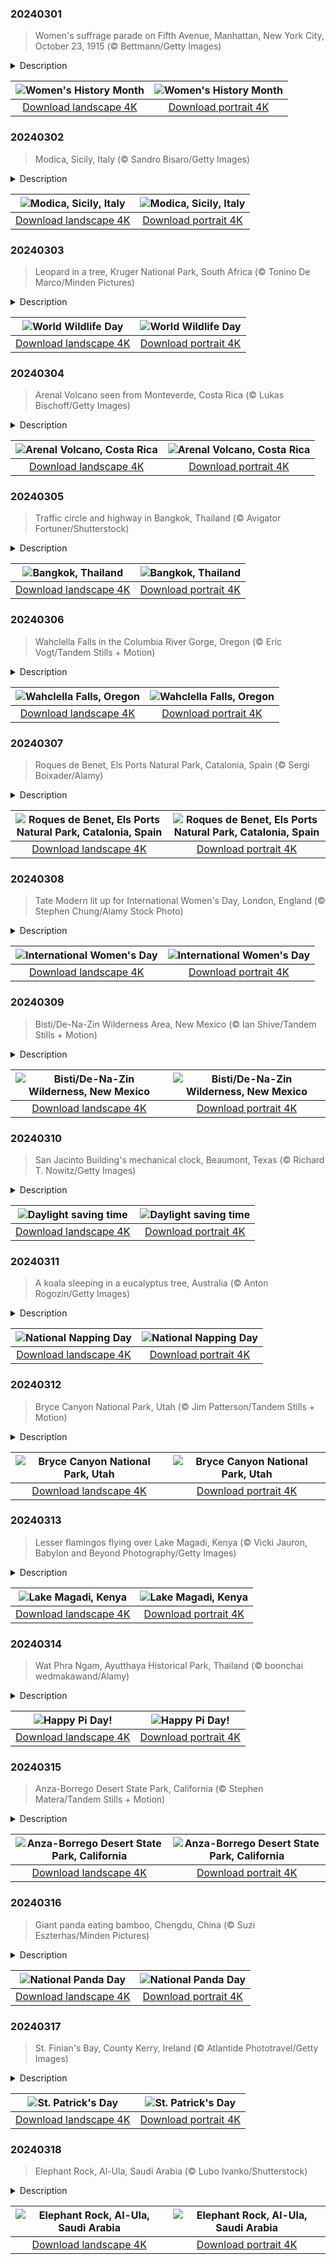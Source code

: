 

### 20240301

> Women's suffrage parade on Fifth Avenue, Manhattan, New York City, October 23, 1915 (© Bettmann/Getty Images)

<details>
<summary>Description</summary>

> Every March, we celebrate Women's History Month, a tribute to the generations of women who have shaped our past and are inspiring our present. Today, let's take a moment to highlight a crucial step that was taken for a more representative democracy—the women's suffrage movement. This image shows a sea of determined faces in a 1915 Manhattan suffrage parade. Pioneers like Susan B. Anthony and Lucy Stone spearheaded this effort, which culminated in the historic 19th Amendment in 1920, which granted women the right to vote. Over a hundred years later, women now hold 28% of seats in Congress, a dramatic leap forward from the past and a reminder of progress still to be made.
> 
> 
> 
> 

</details>

| ![Women's History Month](https://cn.bing.com/th?id=OHR.SuffrageParade_EN-US3648247280_UHD.jpg&pid=hp&w=400&h=224&rs=1&c=4) | ![Women's History Month](https://cn.bing.com/th?id=OHR.SuffrageParade_EN-US3648247280_1080x1920.jpg&pid=hp&w=155&h=315&rs=1&c=4) |
|:---------:|:---------:|
| [Download landscape 4K](https://cn.bing.com/th?id=OHR.SuffrageParade_EN-US3648247280_UHD.jpg) | [Download portrait 4K](https://cn.bing.com/th?id=OHR.SuffrageParade_EN-US3648247280_1080x1920.jpg) |

### 20240302

> Modica, Sicily, Italy (© Sandro Bisaro/Getty Images)

<details>
<summary>Description</summary>

> When Italy comes to mind, iconic cities like Milan, Rome, and Venice often steal the spotlight. However, on the island of Sicily lies a less famous gem—Modica. It's a city that rose from the rubble of an earthquake in 1693 to become an architectural wonderland of Baroque-style buildings. With fewer than 60,000 inhabitants, this UNESCO World Heritage Site boasts cobbled lanes, echoing with powerful footprints—from prehistoric tribes to the ancient Greeks and Romans to the medieval Arabs and Normans. Landmarks like the San Giorgio Cathedral and San Pietro Church awe visitors with their grandeur, and Modica's famous chocolate, crafted with Aztec-inspired techniques, tempts the palates of food enthusiasts. So, the next time Italy beckons, how about taking the road less traveled to Modica?
> 
> 
> 
> 

</details>

| ![Modica, Sicily, Italy](https://cn.bing.com/th?id=OHR.ModicaItaly_EN-US3843446204_UHD.jpg&pid=hp&w=400&h=224&rs=1&c=4) | ![Modica, Sicily, Italy](https://cn.bing.com/th?id=OHR.ModicaItaly_EN-US3843446204_1080x1920.jpg&pid=hp&w=155&h=315&rs=1&c=4) |
|:---------:|:---------:|
| [Download landscape 4K](https://cn.bing.com/th?id=OHR.ModicaItaly_EN-US3843446204_UHD.jpg) | [Download portrait 4K](https://cn.bing.com/th?id=OHR.ModicaItaly_EN-US3843446204_1080x1920.jpg) |

### 20240303

> Leopard in a tree, Kruger National Park, South Africa (© Tonino De Marco/Minden Pictures)

<details>
<summary>Description</summary>

> It's time to step into the wild! This year's World Wildlife Day focuses on how advances in digital technology can help to preserve wildlife, for example through research, communication, and DNA analysis. Digital platforms can also be a way to get younger people involved in protecting our planet's animals and plants.
> 
> Today's image shows a leopard perched in the branches of Kruger National Park, South Africa. Leopards are one of the five living species of the genus Panthera, which also includes lions, tigers, jaguars, and snow leopards. Leopards are known for their solitary lifestyle, especially males, who roam their territories almost entirely in seclusion. They are considered vulnerable due to habitat loss, and their numbers are in decline globally. Through conservation efforts and events like World Wildlife Day, hopefully we can turn these trends around.
> 
> 

</details>

| ![World Wildlife Day](https://cn.bing.com/th?id=OHR.KrugerLeopard_EN-US3980767237_UHD.jpg&pid=hp&w=400&h=224&rs=1&c=4) | ![World Wildlife Day](https://cn.bing.com/th?id=OHR.KrugerLeopard_EN-US3980767237_1080x1920.jpg&pid=hp&w=155&h=315&rs=1&c=4) |
|:---------:|:---------:|
| [Download landscape 4K](https://cn.bing.com/th?id=OHR.KrugerLeopard_EN-US3980767237_UHD.jpg) | [Download portrait 4K](https://cn.bing.com/th?id=OHR.KrugerLeopard_EN-US3980767237_1080x1920.jpg) |

### 20240304

> Arenal Volcano seen from Monteverde, Costa Rica (© Lukas Bischoff/Getty Images)

<details>
<summary>Description</summary>

> Greetings from tropical Costa Rica! The conical Arenal Volcano rises to an impressive height of 5,437 feet, standing tall above the surrounding rainforest and Lake Arenal, the largest lake in the country. The sleepy mountain roared to life in a massive 1968 eruption that buried about 6 square miles under rocks, lava, and ash and devastated three villages. The last significant volcanic activity there took place in 2010, and the once lava-lit peak is currently dormant. With over 500 species of birds, Arenal Volcano National Park is a must-visit location for birdwatchers. The park is also home to a diverse range of flora and fauna, including red brocket deer, pumas, white-faced monkeys, orchids, heliconias, and ferns. Arenal makes for an imposing and beautiful sight, towering over the tropical trees.
> 
> 
> 
> 

</details>

| ![Arenal Volcano, Costa Rica](https://cn.bing.com/th?id=OHR.ArenalCostaRica_EN-US4075825664_UHD.jpg&pid=hp&w=400&h=224&rs=1&c=4) | ![Arenal Volcano, Costa Rica](https://cn.bing.com/th?id=OHR.ArenalCostaRica_EN-US4075825664_1080x1920.jpg&pid=hp&w=155&h=315&rs=1&c=4) |
|:---------:|:---------:|
| [Download landscape 4K](https://cn.bing.com/th?id=OHR.ArenalCostaRica_EN-US4075825664_UHD.jpg) | [Download portrait 4K](https://cn.bing.com/th?id=OHR.ArenalCostaRica_EN-US4075825664_1080x1920.jpg) |

### 20240305

> Traffic circle and highway in Bangkok, Thailand (© Avigator Fortuner/Shutterstock)

<details>
<summary>Description</summary>

> In vibrant Thailand, the city of Bangkok pulses with life! Covering an area of more than 600 square miles, it is estimated that over 10 million people live there, roughly 15% of the country's population. The capital city is home to a bustling urban infrastructure, featuring a complex network of traffic circles and highways. In 1864, the completion of Charoen Krung Road marked a turn in the city's transit by serving as a pioneering construction project utilizing Western techniques. The introduction of a complex elevated expressway network in 1972 and the Don Mueang Tollway has made it easier to drive in and out of the city. Over the years, the road network has evolved to meet the demands of this sprawling urban expanse.
> 
> 
> 
> 

</details>

| ![Bangkok, Thailand](https://cn.bing.com/th?id=OHR.BangkokCircle_EN-US4243452532_UHD.jpg&pid=hp&w=400&h=224&rs=1&c=4) | ![Bangkok, Thailand](https://cn.bing.com/th?id=OHR.BangkokCircle_EN-US4243452532_1080x1920.jpg&pid=hp&w=155&h=315&rs=1&c=4) |
|:---------:|:---------:|
| [Download landscape 4K](https://cn.bing.com/th?id=OHR.BangkokCircle_EN-US4243452532_UHD.jpg) | [Download portrait 4K](https://cn.bing.com/th?id=OHR.BangkokCircle_EN-US4243452532_1080x1920.jpg) |

### 20240306

> Wahclella Falls in the Columbia River Gorge, Oregon (© Eric Vogt/Tandem Stills + Motion)

<details>
<summary>Description</summary>

> Nestled in the Columbia River Gorge in Oregon, there's something special awaiting hikers: the Wahclella Falls. Fed by Tanner Creek, a tributary of the Columbia River, these waterfalls were named after a Native American village by members of the Mazama Mountaineering Club. At the end of a trail, visitors can see the spectacular two-tiered cascade that crashes down 350 feet into a pool below, which is the perfect place to take a dip and cool off. While you're swimming, keep an eye out for the water ouzel—also known as the American dipper—a species of bird that lives here. They can be spotted flying along the stream and occasionally diving into the water.
> 
> 
> 
> 

</details>

| ![Wahclella Falls, Oregon](https://cn.bing.com/th?id=OHR.WahclellaFalls_EN-US4371863309_UHD.jpg&pid=hp&w=400&h=224&rs=1&c=4) | ![Wahclella Falls, Oregon](https://cn.bing.com/th?id=OHR.WahclellaFalls_EN-US4371863309_1080x1920.jpg&pid=hp&w=155&h=315&rs=1&c=4) |
|:---------:|:---------:|
| [Download landscape 4K](https://cn.bing.com/th?id=OHR.WahclellaFalls_EN-US4371863309_UHD.jpg) | [Download portrait 4K](https://cn.bing.com/th?id=OHR.WahclellaFalls_EN-US4371863309_1080x1920.jpg) |

### 20240307

> Roques de Benet, Els Ports Natural Park, Catalonia, Spain (© Sergi Boixader/Alamy)

<details>
<summary>Description</summary>

> Jutting into the sky above Els Ports Natural Park, the Roques de Benet are a cluster of rock formations in Catalonia, Spain, whose tallest peak stands about 3,330 feet above sea level. Overlooking the vast wetlands of the Ebro Delta, the peak offers views of streams and pine forests, with trails that lead into the mountains. The word 'Benet' comes from Arabic, hinting at the area's varied past, including both Arabic and Christian settlers. These days, the park is home to a variety of wildlife, from ibex and otters to vultures and eagles. Animals aren't the only inhabitants of the area. The villages nestled at the base of this massif still maintain their shared traditions, such as the age-old craft of using vegetable fibers to create baskets and kitchen utensils.
> 
> 
> 
> 

</details>

| ![Roques de Benet, Els Ports Natural Park, Catalonia, Spain](https://cn.bing.com/th?id=OHR.TarragonaSpain_EN-US4664908149_UHD.jpg&pid=hp&w=400&h=224&rs=1&c=4) | ![Roques de Benet, Els Ports Natural Park, Catalonia, Spain](https://cn.bing.com/th?id=OHR.TarragonaSpain_EN-US4664908149_1080x1920.jpg&pid=hp&w=155&h=315&rs=1&c=4) |
|:---------:|:---------:|
| [Download landscape 4K](https://cn.bing.com/th?id=OHR.TarragonaSpain_EN-US4664908149_UHD.jpg) | [Download portrait 4K](https://cn.bing.com/th?id=OHR.TarragonaSpain_EN-US4664908149_1080x1920.jpg) |

### 20240308

> Tate Modern lit up for International Women's Day, London, England (© Stephen Chung/Alamy Stock Photo)

<details>
<summary>Description</summary>

> Happy International Women's Day! We celebrate IWD with London's famous Tate Modern art gallery, lit up in purple. Why purple? The color associated with IWD symbolizes dignity, justice, and loyalty to the cause. This event celebrates women's achievements in politics, culture, and society. Every year on March 8, educational and cultural activities, demonstrations, campaigns, and discussions highlight the importance of gender equality and women's rights.
> 
> The first Women's Day was initiated by Theresa Malkiel, a labor activist, and took place in New York City on February 28, 1909, organized by the Socialist Party of America. The first international day was celebrated in 1911, although the date was not fixed as March 8 until 1917. It would be another 60 years before it was officially recognized by the UN, in 1977.
> 
> 

</details>

| ![International Women's Day](https://cn.bing.com/th?id=OHR.TateLightUp_EN-US0656439011_UHD.jpg&pid=hp&w=400&h=224&rs=1&c=4) | ![International Women's Day](https://cn.bing.com/th?id=OHR.TateLightUp_EN-US0656439011_1080x1920.jpg&pid=hp&w=155&h=315&rs=1&c=4) |
|:---------:|:---------:|
| [Download landscape 4K](https://cn.bing.com/th?id=OHR.TateLightUp_EN-US0656439011_UHD.jpg) | [Download portrait 4K](https://cn.bing.com/th?id=OHR.TateLightUp_EN-US0656439011_1080x1920.jpg) |

### 20240309

> Bisti/De-Na-Zin Wilderness Area, New Mexico (© Ian Shive/Tandem Stills + Motion)

<details>
<summary>Description</summary>

> Time is the great transformer, changing the world and all of us. For instance, this New Mexico badland—the Bisti/De-Na-Zin Wilderness—was once a lush, tropical forest. Nearly 70 million years ago, instead of twisted terrains and towering spires, this place was home to an array of Late Cretaceous dinosaurs, including armored Ankylosaurs, duck-billed Hadrosaurs, and mighty Tyrannosaurs. Today, the area is filled with wonders of a different kind, rock formations that look more like sculptures than natural phenomena. Bisti/De-Na-Zin is named after Navajo words: Bisti means 'among the adobe formations,' and De-Na-Zin means 'standing crane,' a reference to nearby rock carvings of the bird. Visitors to the Four Corners region shouldn't miss out on this otherworldly landscape of shale and sandstone.
> 
> 
> 
> 

</details>

| ![Bisti/De-Na-Zin Wilderness, New Mexico](https://cn.bing.com/th?id=OHR.BistiBlue_EN-US1090853434_UHD.jpg&pid=hp&w=400&h=224&rs=1&c=4) | ![Bisti/De-Na-Zin Wilderness, New Mexico](https://cn.bing.com/th?id=OHR.BistiBlue_EN-US1090853434_1080x1920.jpg&pid=hp&w=155&h=315&rs=1&c=4) |
|:---------:|:---------:|
| [Download landscape 4K](https://cn.bing.com/th?id=OHR.BistiBlue_EN-US1090853434_UHD.jpg) | [Download portrait 4K](https://cn.bing.com/th?id=OHR.BistiBlue_EN-US1090853434_1080x1920.jpg) |

### 20240310

> San Jacinto Building's mechanical clock, Beaumont, Texas (© Richard T. Nowitz/Getty Images)

<details>
<summary>Description</summary>

> Time is of the essence today: The second Sunday of March marks the start of daylight saving time. At 2 AM the clocks sprang forward one hour, meaning there will be an extra hour of daylight this evening. While Benjamin Franklin is often credited with inventing daylight saving, the first real proposal for changing the clocks came in 1895 from New Zealand entomologist George Hudson, who valued having more daylight so he could collect insects after work.
> 
> Daylight saving is now observed in about 70 countries around the world, with many places adjusting their clocks in March. The clock in today's image is in the San Jacinto Building in Beaumont, Texas, which was built in the 1920s. Each clock dial is 17 feet in diameter, so it must be quite a job to put the time forward for daylight saving!
> 
> 

</details>

| ![Daylight saving time](https://cn.bing.com/th?id=OHR.BeaumontClock_EN-US1267001824_UHD.jpg&pid=hp&w=400&h=224&rs=1&c=4) | ![Daylight saving time](https://cn.bing.com/th?id=OHR.BeaumontClock_EN-US1267001824_1080x1920.jpg&pid=hp&w=155&h=315&rs=1&c=4) |
|:---------:|:---------:|
| [Download landscape 4K](https://cn.bing.com/th?id=OHR.BeaumontClock_EN-US1267001824_UHD.jpg) | [Download portrait 4K](https://cn.bing.com/th?id=OHR.BeaumontClock_EN-US1267001824_1080x1920.jpg) |

### 20240311

> A koala sleeping in a eucalyptus tree, Australia (© Anton Rogozin/Getty Images)

<details>
<summary>Description</summary>

> Feeling sluggish from the effects of daylight saving time? Don't worry, National Napping Day has you covered! This holiday, introduced in 1999 by Boston University professor William Anthony and his wife, Camille, promotes naps and their short-term benefits to mental alertness. Take a cue from today's image; this sleepy koala may inspire you to catch some Z's. These adorable Australian marsupials can sleep up to 20 hours a day, which helps them conserve the little energy they get from their eucalyptus-based diet. Koalas move slowly when awake, spend most of their time tucked into nooks in trees, and have a lower body temperature than other animals of their size. Let's find some time today to sneak off to a peaceful spot to experience the benefits of Napping Day.
> 
> 
> 
> 

</details>

| ![National Napping Day](https://cn.bing.com/th?id=OHR.SleepyKoala_EN-US1399776436_UHD.jpg&pid=hp&w=400&h=224&rs=1&c=4) | ![National Napping Day](https://cn.bing.com/th?id=OHR.SleepyKoala_EN-US1399776436_1080x1920.jpg&pid=hp&w=155&h=315&rs=1&c=4) |
|:---------:|:---------:|
| [Download landscape 4K](https://cn.bing.com/th?id=OHR.SleepyKoala_EN-US1399776436_UHD.jpg) | [Download portrait 4K](https://cn.bing.com/th?id=OHR.SleepyKoala_EN-US1399776436_1080x1920.jpg) |

### 20240312

> Bryce Canyon National Park, Utah (© Jim Patterson/Tandem Stills + Motion)

<details>
<summary>Description</summary>

> These fascinating red hoodoos of Bryce Canyon National Park in Utah are best explored on foot! The park's hiking trails guide you among the world's largest collection of hoodoos, which are rock spires formed by erosion. The horseshoe-shaped natural amphitheaters create a surreal landscape that changes with the play of sunlight. The area was initially inhabited by Native American tribes, including the Paiute people. Although there is no evidence of them having lived there permanently, Paiute Indians used the Paunsaugunt Plateau for seasonal hunting and gathering. Designated a national park in 1928, Bryce Canyon is dotted with several viewpoints like Inspiration Point, Yovimpa Point, and Rainbow Point, which offer panoramic vistas of the surrounding topography.
> 
> 
> 
> 

</details>

| ![Bryce Canyon National Park, Utah](https://cn.bing.com/th?id=OHR.BryceSnow_EN-US1471442313_UHD.jpg&pid=hp&w=400&h=224&rs=1&c=4) | ![Bryce Canyon National Park, Utah](https://cn.bing.com/th?id=OHR.BryceSnow_EN-US1471442313_1080x1920.jpg&pid=hp&w=155&h=315&rs=1&c=4) |
|:---------:|:---------:|
| [Download landscape 4K](https://cn.bing.com/th?id=OHR.BryceSnow_EN-US1471442313_UHD.jpg) | [Download portrait 4K](https://cn.bing.com/th?id=OHR.BryceSnow_EN-US1471442313_1080x1920.jpg) |

### 20240313

> Lesser flamingos flying over Lake Magadi, Kenya (© Vicki Jauron, Babylon and Beyond Photography/Getty Images)

<details>
<summary>Description</summary>

> What an unearthly view! This aerial photograph shows a flamboyance of lesser flamingos against the backdrop of Lake Magadi in Kenya. The lesser flamingo is one of six species of flamingo, a bird known for its vibrant pink plumage and distinctive feeding behavior. They use their specialized beaks to filter algae near the water's surface and are often found in African soda lakes like Lake Magadi, which are brimming with cyanobacteria and algae for them to eat. The spectacle of thousands of these avian wonders congregating at the lake reveals the importance of these unique ecosystems.
> 
> 
> 
> 

</details>

| ![Lake Magadi, Kenya](https://cn.bing.com/th?id=OHR.MagadiFlamingos_EN-US1720896379_UHD.jpg&pid=hp&w=400&h=224&rs=1&c=4) | ![Lake Magadi, Kenya](https://cn.bing.com/th?id=OHR.MagadiFlamingos_EN-US1720896379_1080x1920.jpg&pid=hp&w=155&h=315&rs=1&c=4) |
|:---------:|:---------:|
| [Download landscape 4K](https://cn.bing.com/th?id=OHR.MagadiFlamingos_EN-US1720896379_UHD.jpg) | [Download portrait 4K](https://cn.bing.com/th?id=OHR.MagadiFlamingos_EN-US1720896379_1080x1920.jpg) |

### 20240314

> Wat Phra Ngam, Ayutthaya Historical Park, Thailand (© boonchai wedmakawand/Alamy)

<details>
<summary>Description</summary>

> They say the only constant in life is change. In mathematics, however, there are many constants and today, we're celebrating perhaps the most famous of them all: pi. Represented by the symbol π, this tasty-sounding number is the ratio of a circle's circumference to its diameter, approximately 3.14159. Every March 14, mathematics fans across the world get baking to mark Pi Day with a pie. It began in 1988, when physicist Larry Shaw connected the date (3/14) with the first three digits of π. Today, mathematicians and enthusiasts celebrate Pi Day with pie eating and pi reciting. Did you know that when your clock strikes 1:59 today, you will be three decimal places closer to the real value of pi? Pi is everywhere, even in nature. Pictured here is a bodhi tree which has grown over an arch into the shape of the pi symbol at Wat Phra Ngam, a temple in Ayutthaya, Thailand. Whether you're a math geek or just in it for the treats, Pi Day is for everyone to enjoy!
> 
> 
> 
> 

</details>

| ![Happy Pi Day!](https://cn.bing.com/th?id=OHR.AyutthayaTree_EN-US1871119120_UHD.jpg&pid=hp&w=400&h=224&rs=1&c=4) | ![Happy Pi Day!](https://cn.bing.com/th?id=OHR.AyutthayaTree_EN-US1871119120_1080x1920.jpg&pid=hp&w=155&h=315&rs=1&c=4) |
|:---------:|:---------:|
| [Download landscape 4K](https://cn.bing.com/th?id=OHR.AyutthayaTree_EN-US1871119120_UHD.jpg) | [Download portrait 4K](https://cn.bing.com/th?id=OHR.AyutthayaTree_EN-US1871119120_1080x1920.jpg) |

### 20240315

> Anza-Borrego Desert State Park, California (© Stephen Matera/Tandem Stills + Motion)

<details>
<summary>Description</summary>

> The first day of spring may be just days away, but the season's wildflowers at California's largest state park—Anza-Borrego Desert State Park—are already here to say hello! Every spring, this barren desert floor undergoes a dramatic makeover. Flowers like heliotrope, brittlebush, and desert dandelion burst into a riot of bloom, creating a spectacle of color. For those seeking a more adventurous experience, this park has a lot to offer—from the mountains of the Peninsular Ranges and cactus-studded hills to slot canyons, badlands, and natural palm oases. In addition, as a designated International Dark Sky Park, it is an exceptional spot for stargazing. Beyond its natural wonders, the park, spanning over 600,000 acres, is also home to a rich cultural and historical legacy, including ancient pictographs, or rock paintings, from the Native American tribes that once lived here.
> 
> 
> 
> 

</details>

| ![Anza-Borrego Desert State Park, California](https://cn.bing.com/th?id=OHR.AnzaBorregoBloom_EN-US1951730180_UHD.jpg&pid=hp&w=400&h=224&rs=1&c=4) | ![Anza-Borrego Desert State Park, California](https://cn.bing.com/th?id=OHR.AnzaBorregoBloom_EN-US1951730180_1080x1920.jpg&pid=hp&w=155&h=315&rs=1&c=4) |
|:---------:|:---------:|
| [Download landscape 4K](https://cn.bing.com/th?id=OHR.AnzaBorregoBloom_EN-US1951730180_UHD.jpg) | [Download portrait 4K](https://cn.bing.com/th?id=OHR.AnzaBorregoBloom_EN-US1951730180_1080x1920.jpg) |

### 20240316

> Giant panda eating bamboo, Chengdu, China (© Suzi Eszterhas/Minden Pictures)

<details>
<summary>Description</summary>

> Do you like scrolling through lighthearted videos of giant pandas wobbling around? These bamboo-munching creatures, with their distinctive black and white coats and playful demeanor, have captivated hearts for years. So much so that in 1961, the World Wide Fund for Nature (WWF) adopted the animal as its iconic logo. National Panda Day, observed on March 16, helps to raise awareness about panda conservation and their fight for survival amid the destruction of their natural habitat. To curb the threat, the Chinese government built more than 50 reserves and by 2016, pandas were reclassified from an endangered to a vulnerable species. However, with fewer than 2,000 giant pandas remaining in the wild, the fight to protect them is far from over.
> 
> 
> 
> 

</details>

| ![National Panda Day](https://cn.bing.com/th?id=OHR.BambooPanda_EN-US2038899729_UHD.jpg&pid=hp&w=400&h=224&rs=1&c=4) | ![National Panda Day](https://cn.bing.com/th?id=OHR.BambooPanda_EN-US2038899729_1080x1920.jpg&pid=hp&w=155&h=315&rs=1&c=4) |
|:---------:|:---------:|
| [Download landscape 4K](https://cn.bing.com/th?id=OHR.BambooPanda_EN-US2038899729_UHD.jpg) | [Download portrait 4K](https://cn.bing.com/th?id=OHR.BambooPanda_EN-US2038899729_1080x1920.jpg) |

### 20240317

> St. Finian's Bay, County Kerry, Ireland (© Atlantide Phototravel/Getty Images)

<details>
<summary>Description</summary>

> Today, we're looking out to sea from the green pastures of St Finian's Bay in County Kerry, Ireland, to celebrate St Patrick's Day. The country's patron saint introduced Christianity to Ireland around the year 432, and his passing on March 17, 461, became a day of commemoration in his homeland.
> 
> The holiday holds cultural significance in the United States, where there are over 30 million people who claim Irish ancestry, specifically in cities like Boston, New York, and Chicago. The first festivity in America took place in Boston in 1737, organized by homesick Irish soldiers to honor their heritage. The modern celebration typically includes parades, traditional Irish music, and dance performances, wearing green clothes, and indulging in Irish cuisine and beverages. Have you pinned a shamrock to your jacket yet?
> 
> 

</details>

| ![St. Patrick's Day](https://cn.bing.com/th?id=OHR.StFiniansBay_EN-US2242323244_UHD.jpg&pid=hp&w=400&h=224&rs=1&c=4) | ![St. Patrick's Day](https://cn.bing.com/th?id=OHR.StFiniansBay_EN-US2242323244_1080x1920.jpg&pid=hp&w=155&h=315&rs=1&c=4) |
|:---------:|:---------:|
| [Download landscape 4K](https://cn.bing.com/th?id=OHR.StFiniansBay_EN-US2242323244_UHD.jpg) | [Download portrait 4K](https://cn.bing.com/th?id=OHR.StFiniansBay_EN-US2242323244_1080x1920.jpg) |

### 20240318

> Elephant Rock, Al-Ula, Saudi Arabia (© Lubo Ivanko/Shutterstock)

<details>
<summary>Description</summary>

> Over millions of years, the dazzling sandstone formation known as Elephant Rock was carved by nature. Thanks to the wind and water erosion, this 170-foot-high rock near the city of Al-Ula in Saudi Arabia took on the shape of an elephant and has become a prominent landmark in the region. As the sun sets, it casts a warm glow upon the red-hued mammoth and the golden sand of the surrounding desert.
> 
> About 7 miles from the Elephant Rock, the city of Al-Ula traces its roots back to ancient civilizations and has witnessed the passage of traders, pilgrims, and caravans crossing its arid landscapes. The surrounding area, including rock formations and Hegra's Nabataean tombs, boasts petroglyphs and inscriptions, some dating as far back as 644 CE.
> 
> 

</details>

| ![Elephant Rock, Al-Ula, Saudi Arabia](https://cn.bing.com/th?id=OHR.ElephantRock_EN-US2340789308_UHD.jpg&pid=hp&w=400&h=224&rs=1&c=4) | ![Elephant Rock, Al-Ula, Saudi Arabia](https://cn.bing.com/th?id=OHR.ElephantRock_EN-US2340789308_1080x1920.jpg&pid=hp&w=155&h=315&rs=1&c=4) |
|:---------:|:---------:|
| [Download landscape 4K](https://cn.bing.com/th?id=OHR.ElephantRock_EN-US2340789308_UHD.jpg) | [Download portrait 4K](https://cn.bing.com/th?id=OHR.ElephantRock_EN-US2340789308_1080x1920.jpg) |
